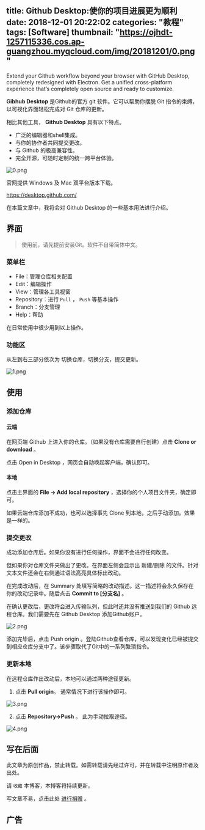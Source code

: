 title: Github Desktop:使你的项目进展更为顺利
date: 2018-12-01 20:22:02
categories: "教程"
tags: [Software]
thumbnail: "https://ojhdt-1257115336.cos.ap-guangzhou.myqcloud.com/img/20181201/0.png"
---
Extend your Github workflow beyond your browser with GitHub Desktop, completely redesigned with Electron. Get a unified cross-platform experience that’s completely open source and ready to customize.

**Gibhub Desktop** 是Github的官方 git 软件。它可以帮助你摆脱 Git 指令的束缚，以可视化界面轻松完成对 Git 仓库的更新。

相比其他工具， **Github Desktop** 具有以下特点。

- 广泛的编辑器和shell集成。
- 与你的协作者共同提交更改。
- 与 Github 的极高兼容性。
- 完全开源，可随时定制的统一跨平台体验。

![0.png](https://ojhdt-1257115336.cos.ap-guangzhou.myqcloud.com/img/20181201/0.png)

官网提供 Windows 及 Mac 双平台版本下载。

https://desktop.github.com/

在本篇文章中，我将会对 Github Desktop 的一些基本用法进行介绍。

## 界面
>使用前，请先提前安装Git。软件不自带简体中文。

### 菜单栏
- File：管理仓库相关配置
- Edit：编辑操作
- View：管理各工具视窗
- Repository：进行 `Pull` ， `Push` 等基本操作
- Branch：分支管理
- Help：帮助

在日常使用中很少用到以上操作。

### 功能区
从左到右三部分依次为 切换仓库，切换分支，提交更新。

![1.png](https://ojhdt-1257115336.cos.ap-guangzhou.myqcloud.com/img/20181201/1.png)

## 使用

### 添加仓库

#### 云端
在网页端 Github 上进入你的仓库。（如果没有仓库需要自行创建）点击 **Clone or download** 。

点击 Open in Desktop ，网页会自动唤起客户端，确认即可。

#### 本地
点击主界面的 **File -> Add local repository** ，选择你的个人项目文件夹，确定即可。

如果云端仓库添加不成功，也可以选择事先 Clone 到本地，之后手动添加。效果是一样的。

### 提交更改

成功添加仓库后。如果你没有进行任何操作，界面不会进行任何改变。

但如果你对仓库文件夹做出了更改。在界面左侧会显示出 新建/删除 的文件。针对文本文件还会在右侧通过语法高亮具体标出改动。

在完成改动后，在 Summary 处填写简略的改动描述。这一描述将会永久保存在你的改动记录中。随后点击 **Commit to [分支名]** 。

在确认更改后，更改将会进入传输队列，但此时还并没有推送到我们的 Github 远程仓库。我们需要先在 Github Desktop 添加Github账户。

![2.png](https://ojhdt-1257115336.cos.ap-guangzhou.myqcloud.com/img/20181201/2.png)

添加完毕后，点击 Push origin 。登陆Github查看仓库，可以发现变化已经被提交到相应仓库分支中了。该步骤取代了Git中的一系列繁琐指令。


### 更新本地
在远程仓库作出改动后，本地可以通过两种途径更新。

1. 点击 **Pull origin**。
    通常情况下进行该操作即可。

![3.png](https://ojhdt-1257115336.cos.ap-guangzhou.myqcloud.com/img/20181201/3.png)

2. 点击 **Repository->Push** 。
    此为手动拉取途径。

![4.png](https://ojhdt-1257115336.cos.ap-guangzhou.myqcloud.com/img/20181201/4.png)
## 写在后面
此文章为原创作品，禁止转载。如需转载请先经过许可，并在转载中注明原作者及出处。

请 `收藏` 本博客，本博客将持续更新。

写文章不易，点击此处 <a data-fancybox data-src="#modal" href="javascript:;" >进行捐赠</a> 。



 <div style="display: none;" id="modal" > 
 <h2>捐赠</h2> 
 <p>写文章不易，请我喝一杯咖啡吧~ <br>
 <img src="https://ojhdt.club/alipay.png" width="240" height="364" alt="支付宝" /> <img src="https://ojhdt.club/wechat.png" width="240" height="364" alt="微信" /> <br>

点击<a href="https://ojhdt.club/donate">此处</a>前往捐赠详情页。
 </p> 
 </div> 


## 广告
<script async src="//pagead2.googlesyndication.com/pagead/js/adsbygoogle.js"></script>
<ins class="adsbygoogle"
     style="display:block; text-align:center;"
     data-ad-layout="in-article"
     data-ad-format="fluid"
     data-ad-client="ca-pub-1043177129475579"
     data-ad-slot="7254716173"></ins>
<script>
     (adsbygoogle = window.adsbygoogle || []).push({});
</script>
